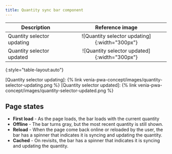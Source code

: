 ```yaml
---
title: Quantity sync bar component
---
```


| Description                | Reference image                               |
| -------------------------- | :-------------------------------------------: |
| Quantity selector updating | ![Quantity selector updating]{:width="300px"} |
| Quantity selector updated  | ![Quantity selector updated]{:width="300px"}  |
{:style="table-layout:auto"}

[Quantity selector updating]: {% link venia-pwa-concept/images/quantity-selector-updating.png %}
[Quantity selector updated]: {% link venia-pwa-concept/images/quantity-selector-updated.png %}

## Page states

* **First load** - As the page loads, the bar loads with the current quantity
* **Offline** - The bar turns gray, but the most recent quantity is still shown.
* **Reload** - When the page come back online or reloaded by the user, the bar has a spinner that indicates it is syncing and updating the quantity.
* **Cached** - On revisits, the bar has a spinner that indicates it is syncing and updating the quantity.
